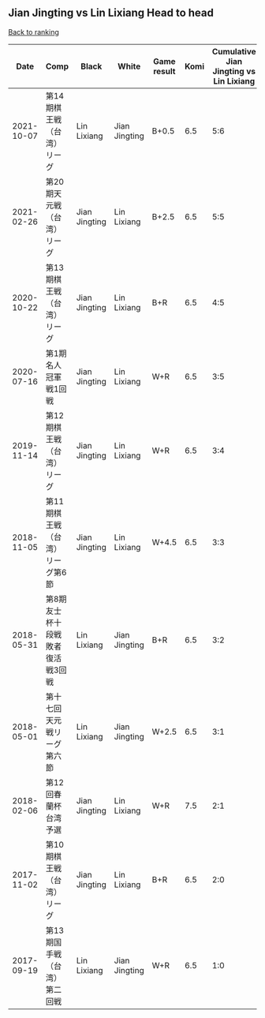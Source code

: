 ## Jian Jingting vs Lin Lixiang Head to head

[Back to ranking](../../index.md)




| **Date** | **Comp** | **Black** | **White** | **Game result** | **Komi** | **Cumulative Jian Jingting vs Lin Lixiang** | **Jian Jingting streak** | **Lin Lixiang streak** | 
| --- | --- | --- | --- | --- | --- | --- | --- | --- |
| 2021-10-07 | 第14期棋王戦（台湾）リーグ | Lin Lixiang | Jian Jingting | B+0.5 | 6.5 | 5:6 | 0 | 1 | 
| 2021-02-26 | 第20期天元戦（台湾）リーグ | Jian Jingting | Lin Lixiang | B+2.5 | 6.5 | 5:5 | 2 | 0 | 
| 2020-10-22 | 第13期棋王戦（台湾）リーグ | Jian Jingting | Lin Lixiang | B+R | 6.5 | 4:5 | 1 | 0 | 
| 2020-07-16 | 第1期名人冠軍戦1回戦 | Jian Jingting | Lin Lixiang | W+R | 6.5 | 3:5 | 0 | 4 | 
| 2019-11-14 | 第12期棋王戦（台湾）リーグ | Jian Jingting | Lin Lixiang | W+R | 6.5 | 3:4 | 0 | 3 | 
| 2018-11-05 | 第11期棋王戦（台湾）リーグ第6節 | Jian Jingting | Lin Lixiang | W+4.5 | 6.5 | 3:3 | 0 | 2 | 
| 2018-05-31 | 第8期友士杯十段戦敗者復活戦3回戦 | Lin Lixiang | Jian Jingting | B+R | 6.5 | 3:2 | 0 | 1 | 
| 2018-05-01 | 第十七回天元戦リーグ第六節 | Lin Lixiang | Jian Jingting | W+2.5 | 6.5 | 3:1 | 1 | 0 | 
| 2018-02-06 | 第12回春蘭杯台湾予選 | Jian Jingting | Lin Lixiang | W+R | 7.5 | 2:1 | 0 | 1 | 
| 2017-11-02 | 第10期棋王戦（台湾）リーグ | Jian Jingting | Lin Lixiang | B+R | 6.5 | 2:0 | 2 | 0 | 
| 2017-09-19 | 第13期国手戦（台湾）第二回戦 | Lin Lixiang | Jian Jingting | W+R | 6.5 | 1:0 | 1 | 0 |




